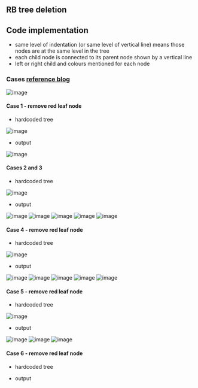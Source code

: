 ## RB tree deletion

## Code implementation
- same level of indentation (or same level of vertical line) means those nodes are at the same level in the tree
- each child node is connected to its parent node shown by a vertical line
- left or right child and colours mentioned for each node

### Cases [reference blog](https://medium.com/analytics-vidhya/deletion-in-red-black-rb-tree-92301e1474ea)
![image](https://github.com/mohitdhatrak/djsce-college-practicals/assets/91209576/b98409de-9883-4b88-898c-71c62a7ec267)

#### Case 1 - remove red leaf node
- hardcoded tree

![image](https://github.com/mohitdhatrak/djsce-college-practicals/assets/91209576/18e454c5-fee5-4e28-9408-b4127464f154)
- output

![image](https://github.com/mohitdhatrak/djsce-college-practicals/assets/91209576/68fd1256-035f-44cf-bdc2-7a4a8aaf9230)

#### Cases 2 and 3
- hardcoded tree

![image](https://github.com/mohitdhatrak/djsce-college-practicals/assets/91209576/9a3e22dd-1884-4aac-8fea-2576de37072a)
- output

![image](https://github.com/mohitdhatrak/djsce-college-practicals/assets/91209576/a7cfd10b-6de4-46ce-8d03-86a5dc6e6626)
![image](https://github.com/mohitdhatrak/djsce-college-practicals/assets/91209576/bcb1e751-0799-4c98-8c9a-fbd96c9aa9b0)
![image](https://github.com/mohitdhatrak/djsce-college-practicals/assets/91209576/5241c5c9-38fe-45bd-81e6-eb152881daf0)
![image](https://github.com/mohitdhatrak/djsce-college-practicals/assets/91209576/45f1669a-364e-4777-8388-a49b41b61cb8)
![image](https://github.com/mohitdhatrak/djsce-college-practicals/assets/91209576/64970fc2-6e3b-4bd4-a6ff-105353ff0724)

#### Case 4 - remove red leaf node
- hardcoded tree

![image](https://github.com/mohitdhatrak/djsce-college-practicals/assets/91209576/2b957c04-3b05-4c52-a9eb-b55f70f85573)
- output

![image](https://github.com/mohitdhatrak/djsce-college-practicals/assets/91209576/e4692e84-7f02-4a02-b23b-507b45ee52d7)
![image](https://github.com/mohitdhatrak/djsce-college-practicals/assets/91209576/235194ee-abe1-4ca4-85f4-29d128c57bd7)
![image](https://github.com/mohitdhatrak/djsce-college-practicals/assets/91209576/344f980a-08d0-45c4-9215-9ca59665d78a)
![image](https://github.com/mohitdhatrak/djsce-college-practicals/assets/91209576/91ed63ae-58a4-462c-8e0a-8c40089cce4e)
![image](https://github.com/mohitdhatrak/djsce-college-practicals/assets/91209576/4a7ddf31-84bc-4550-a2c6-b91d85e53fb9)

#### Case 5 - remove red leaf node
- hardcoded tree

![image](https://github.com/mohitdhatrak/djsce-college-practicals/assets/91209576/a2d7e4c1-9b61-497f-ad58-6892c9caf421)
- output

![image](https://github.com/mohitdhatrak/djsce-college-practicals/assets/91209576/a1e868f9-ba18-46f3-9d30-3e38a6011eb1)
![image](https://github.com/mohitdhatrak/djsce-college-practicals/assets/91209576/2e3bbe17-b9b0-4904-8cd1-cc6a949880eb)
![image](https://github.com/mohitdhatrak/djsce-college-practicals/assets/91209576/adc82697-de48-41a3-b9da-afe58e4e2e2c)

#### Case 6 - remove red leaf node
- hardcoded tree

- output
